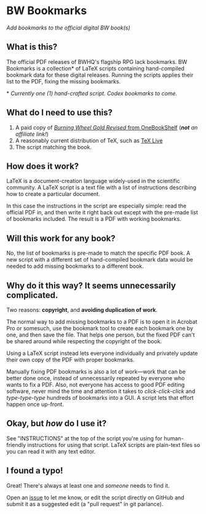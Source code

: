 # BW Bookmarks
*Add bookmarks to the official digital BW book(s)*

## What is this?
The official PDF releases of BWHQ's flagship RPG lack bookmarks. BW Bookmarks is a collection\* of LaTeX scripts containing hand-compiled bookmark data for these digital releases. Running the scripts applies their list to the PDF, fixing the missing bookmarks.

\* *Currently one (1) hand-crafted script. Codex bookmarks to come.*

## What do I need to use this?

1. A paid copy of [*Burning Wheel Gold Revised* from OneBookShelf](https://www.drivethrurpg.com/product/448187/Burning-Wheel-Gold-Revised)  (***not** an affiliate link!*)
2. A reasonably current distribution of TeX, such as [TeX Live](https://tug.org/texlive/)
3. The script matching the book.

## How does it work?

LaTeX is a document-creation language widely-used in the scientific community. A LaTeX script is a text file with a list of instructions describing how to create a particular document.

In this case the instructions in the script are especially simple: read the official PDF in, and then write it right back out except with the pre-made list of bookmarks included. The result is a PDF with working bookmarks.

## Will this work for any book?

No, the list of bookmarks is pre-made to match the specific PDF book. A new script with a different set of hand-compiled bookmark data would be needed to add missing bookmarks to a different book.

## Why do it this way? It seems unnecessarily complicated.

Two reasons: **copyright**, and **avoiding duplication of work**.

The normal way to add missing bookmarks to a PDF is to open it in Acrobat Pro or somesuch, use the bookmark tool to create each bookmark one by one, and then save the file. That helps one person, but the fixed PDF can't be shared around while respecting the copyright of the book.

Using a LaTeX script instead lets everyone individually and privately update their own copy of the PDF with proper bookmarks.

Manually fixing PDF bookmarks is also a lot of work—work that can be better done once, instead of unnecessarily repeated by everyone who wants to fix a PDF. Also, not everyone has access to good PDF editing software, never mind the time and attention it takes to *click-click-click* and *type-type-type* hundreds of bookmarks into a GUI. A script lets that effort happen once up-front.

## Okay, but *how* do I use it?

See "INSTRUCTIONS" at the top of the script you're using for human-friendly instructions for using that script. LaTeX scripts are plain-text files so you can read it with any text editor.

## I found a typo!

Great! There's always at least one and *someone* needs to find it.

Open an [issue](https://github.com/eggdropsoap/BW-Bookmarks/issues) to let me know, or edit the script directly on GitHub and submit it as a suggested edit (a "pull request" in git parlance).
